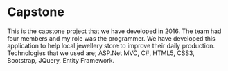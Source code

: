 # Capstone
This is the capstone project that we have developed in 2016. The team had four members and my role was the programmer. 
We have developed this application to help local jewellery store to improve their daily production. 
Technologies that we used are; ASP.Net MVC, C#, HTML5, CSS3, Bootstrap, JQuery, Entity Framework.



